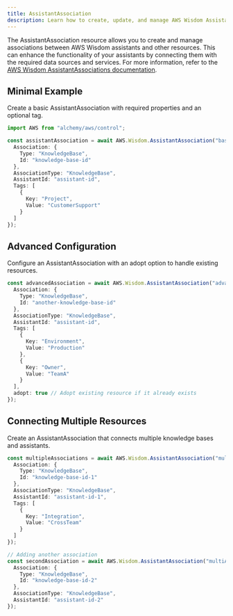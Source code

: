 ```yaml
---
title: AssistantAssociation
description: Learn how to create, update, and manage AWS Wisdom AssistantAssociations using Alchemy Cloud Control.
---
```



The AssistantAssociation resource allows you to create and manage associations between AWS Wisdom assistants and other resources. This can enhance the functionality of your assistants by connecting them with the required data sources and services. For more information, refer to the [AWS Wisdom AssistantAssociations documentation](https://docs.aws.amazon.com/wisdom/latest/userguide/).

## Minimal Example

Create a basic AssistantAssociation with required properties and an optional tag.

```ts
import AWS from "alchemy/aws/control";

const assistantAssociation = await AWS.Wisdom.AssistantAssociation("basicAssociation", {
  Association: {
    Type: "KnowledgeBase",
    Id: "knowledge-base-id"
  },
  AssociationType: "KnowledgeBase",
  AssistantId: "assistant-id",
  Tags: [
    {
      Key: "Project",
      Value: "CustomerSupport"
    }
  ]
});
```

## Advanced Configuration

Configure an AssistantAssociation with an adopt option to handle existing resources.

```ts
const advancedAssociation = await AWS.Wisdom.AssistantAssociation("advancedAssociation", {
  Association: {
    Type: "KnowledgeBase",
    Id: "another-knowledge-base-id"
  },
  AssociationType: "KnowledgeBase",
  AssistantId: "assistant-id",
  Tags: [
    {
      Key: "Environment",
      Value: "Production"
    },
    {
      Key: "Owner",
      Value: "TeamA"
    }
  ],
  adopt: true // Adopt existing resource if it already exists
});
```

## Connecting Multiple Resources

Create an AssistantAssociation that connects multiple knowledge bases and assistants.

```ts
const multipleAssociations = await AWS.Wisdom.AssistantAssociation("multiAssociation", {
  Association: {
    Type: "KnowledgeBase",
    Id: "knowledge-base-id-1"
  },
  AssociationType: "KnowledgeBase",
  AssistantId: "assistant-id-1",
  Tags: [
    {
      Key: "Integration",
      Value: "CrossTeam"
    }
  ]
});

// Adding another association
const secondAssociation = await AWS.Wisdom.AssistantAssociation("multiAssociation2", {
  Association: {
    Type: "KnowledgeBase",
    Id: "knowledge-base-id-2"
  },
  AssociationType: "KnowledgeBase",
  AssistantId: "assistant-id-2"
});
```
